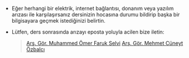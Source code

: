 - Eğer herhangi bir elektrik, internet bağlantısı, donanım veya yazılım arızası ile karşılaşırsanız dersinizin hocasına durumu bildirip başka bir bilgisayara geçmek istediğinizi belirtin.

- Lütfen, ders sonrasında arızayı eposta yoluyla acilen bize iletin:
  > [Arş. Gör. Muhammed Ömer Faruk Selvi](https://sayfam.btu.edu.tr/site/muhammed.selvi/index.html)
  > [Arş. Gör. Mehmet Cüneyt Özbalcı](https://sayfam.btu.edu.tr/site/mehmet.ozbalci/index.html)
  
